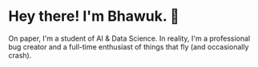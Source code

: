 # Hey there! I'm Bhawuk. 👋

On paper, I'm a student of AI & Data Science. In reality, I'm a professional bug creator and a full-time enthusiast of things that fly (and occasionally crash).

<p align="center">
<!--   <img src="https://i.imgur.com/vSoYp2E.gif" alt="Funny coding gif](https://tenor.com/view/laptop-gif-26065234" width="400"/>

  ![Excited Cat](https://media.giphy.com/media/JIX9t2j0ZTN9S/giphy.gif)
</p>

### So, What Do I Actually Do?

* 🤖 **AI & Data Science:** I teach computers how to think, mostly so I can get them to do my homework. So far, they've only learned to ask for more RAM.
* ☕ **Java & Spring Boot:** Powered by an unhealthy amount of coffee and the sacred texts of Stack Overflow. My code is 90% logic, 10% magic, and 100% held together by hope.
* ☁️ **Microsoft Azure:** I put things in the cloud. It's like a digital attic where I can store my projects and forget about them, professionally.
* 🚁 **Drones & RC Planes:** My main hobby is "rapid, unscheduled disassembly." I build things to fly, and they teach me valuable lessons about gravity.

### My Life Philosophy

> I believe in a decluttered mind. My 37 open browser tabs, however, respectfully disagree.

My goal is to write code that's as clean as my room... which means it's a work in progress.

---

### Wanna Chat?

Got a wild idea? A bug that's driving you crazy? Or do you just want to debate whether a hot dog is a sandwich?

**Hit me up! Let's create something cool (or at least have a good laugh).**

<p align="left">
  <a href="https://www.linkedin.com/in/your-profile-url" target="_blank">
    <img src="https://img.shields.io/badge/LinkedIn-%230077B5.svg?style=for-the-badge&logo=linkedin&logoColor=white" alt="LinkedIn">
  </a>
  <a href="https://github.com/your-username" target="_blank">
    <img src="https://img.shields.io/badge/GitHub-%23121011.svg?style=for-the-badge&logo=github&logoColor=white" alt="GitHub">
  </a>
</p>

---
*Disclaimer: May contain traces of sarcasm and bad puns.*

---

<p align="left"> <img src="https://komarev.com/ghpvc/?username=geeky-bhawuk-arora&label=Profile%20views&color=0e75b6&style=flat" alt="geeky-bhawuk-arora" /> </p>





